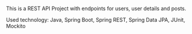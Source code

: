 This is a REST API Project with endpoints for users, user details and posts.

Used technology: Java, Spring Boot, Spring REST, Spring Data JPA, JUnit, Mockito
